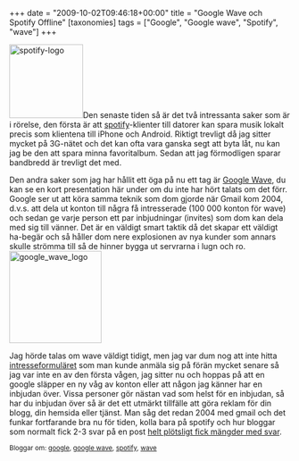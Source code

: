 +++
date = "2009-10-02T09:46:18+00:00"
title = "Google Wave och Spotify Offline"
[taxonomies]
tags = ["Google", "Google wave", "Spotify", "wave"]
+++

[<img class="size-full wp-image-746 alignleft" title="spotify-logo" src="/images/2009/09/spotify-logo.jpg" alt="spotify-logo" width="132" height="132" />][1]Den senaste tiden så är det två intressanta saker som är i rörelse, den första är att [spotify][2]-klienter till datorer kan spara musik lokalt precis som klientena till iPhone och Android. Riktigt trevligt då jag sitter mycket på 3G-nätet och det kan ofta vara ganska segt att byta låt, nu kan jag be den att spara minna favoritalbum. Sedan att jag förmodligen sparar bandbredd är trevligt det med.

Den andra saker som jag har hållit ett öga på nu ett tag är [Google Wave][3], du kan se en kort presentation här under om du inte har hört talats om det förr. Google ser ut att köra samma teknik som dom gjorde när Gmail kom 2004, d.v.s. att dela ut konton till några få intresserade (100 000 konton för wave) och sedan ge varje person ett par inbjudningar (invites) som dom kan dela med sig till vänner. Det är en väldigt smart taktik då det skapar ett väldigt ha-begär och så håller dom nere explosionen av nya kunder som annars skulle strömma till så de hinner bygga ut servrarna i lugn och ro.<img class="alignright size-full wp-image-767" title="google_wave_logo" src="/images/2009/10/google_wave_logo.jpg" alt="google_wave_logo" width="165" height="165" />

Jag hörde talas om wave väldigt tidigt, men jag var dum nog att inte hitta [intresseformuläret][4] som man kunde anmäla sig på förän mycket senare så jag var inte en av den första vågen, jag sitter nu och hoppas på att en google släpper en ny våg av konton eller att någon jag känner har en inbjudan över. Vissa personer gör nästan vad som helst för en inbjudan, så har du inbjudan över så är det ett utmärkt tillfälle att göra reklam för din blogg, din hemsida eller tjänst. Man såg det redan 2004 med gmail och det funkar fortfarande bra nu för tiden, kolla bara på spotify och hur bloggar som normalt fick 2-3 svar på en post [helt plötsligt fick mängder med svar][5].



<small> <p class='technorati-tags'>
  Bloggar om: <a class='technorati-link' href='http://bloggar.se/om/google' rel='tag' target='_self'>google</a>, <a class='technorati-link' href='http://bloggar.se/om/google+wave' rel='tag' target='_self'>google wave</a>, <a class='technorati-link' href='http://bloggar.se/om/spotify' rel='tag' target='_self'>spotify</a>, <a class='technorati-link' href='http://bloggar.se/om/wave' rel='tag' target='_self'>wave</a>
</p></small>

 [1]: /images/2009/09/spotify-logo.jpg
 [2]: http://www.spotify.com
 [3]: https://web.archive.org/web/20091219010612/https://www.google.com/accounts/ServiceLogin?service=wave&passive=true&nui=1&continue=https%3A%2F%2Fwave.google.com%2Fwave%2F&followup=https%3A%2F%2Fwave.google.com%2Fwave%2F&ltmpl=standard
 [4]: https://services.google.com/fb/forms/wavesignup/
 [5]: https://web.archive.org/web/20090719021441/http://www.tmn.nu/blog/2009/07/12/tavling-101-spotify-invites-att-vinna/
